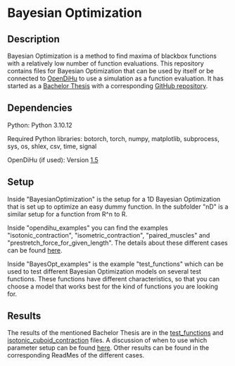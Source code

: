 # Bayesian Optimization


## Description
Bayesian Optimization is a method to find maxima of blackbox functions with a relatively low number of function evaluations. This repository contains files for Bayesian Optimization that can be used by itself or be connected to [OpenDiHu](https://github.com/opendihu/opendihu) to use a simulation as a function evaluation. It has started as a [Bachelor Thesis](https://elib.uni-stuttgart.de/handle/11682/16797) with a corresponding [GitHub repository](https://github.com/opendihu/optimization/tree/Bachelor-thesis).


## Dependencies
Python: Python 3.10.12

Required Python libraries: botorch, torch, numpy, matplotlib, subprocess, sys, os, shlex, csv, time, signal

OpenDiHu (if used): Version [1.5](https://github.com/opendihu/opendihu/tree/v1.5)

## Setup
Inside "BayesianOptimization" is the setup for a 1D Bayesian Optimization that is set up to optimize an easy dummy function. In the subfolder "nD" is a similar setup for a function from R^n to R.

Inside "opendihu_examples" you can find the examples "isotonic_contraction", "isometric_contraction", "paired_muscles" and "prestretch_force_for_given_length". The details about these different cases can be found [here](opendihu_examples/README.md).

Inside "BayesOpt_examples" is the example "test_functions" which can be used to test different Bayesian Optimization models on several test functions. These functions have different characteristics, so that you can choose a model that works best for the kind of functions you are looking for.

## Results
The results of the mentioned Bachelor Thesis are in the [test_functions](BayesOpt_examples/test_functions/README.md) and [isotonic_cuboid_contraction](opendihu_examples/isotonic_contraction/optimize_prestretch_force/cuboid_muscle/README.md) files. A discussion of when to use which parameter setup can be found [here](BayesianOptimization/discussion_parameters.md). Other results can be found in the corresponding ReadMes of the different cases.
